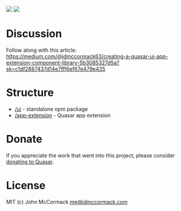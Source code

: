<img src="https://img.shields.io/npm/v/quasar-ui-component-library.svg?label=quasar-ui-component-library">
<img src="https://img.shields.io/npm/v/quasar-app-extension-component-library.svg?label=quasar-app-extension-component-library">

# Discussion

Follow along with this article: https://medium.com/@jdmccormack63/creating-a-quasar-ui-app-extension-component-library-5b3085327d5a?sk=c1df2887437d14e7fff6ef67e479e435

# Structure
* [/ui](ui) - standalone npm package
* [/app-extension](app-extension) - Quasar app extension

# Donate
If you appreciate the work that went into this project, please consider [donating to Quasar](https://donate.quasar.dev).

# License
MIT (c) John McCormack <me@jdmccormack.com>
